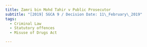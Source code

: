 ```yaml
---
title: Zamri bin Mohd Tahir v Public Prosecutor
subtitle: "[2019] SGCA 9 / Decision Date: 11\_February\_2019"
tags:
  - Criminal Law
  - Statutory offences
  - Misuse of Drugs Act

---
```

